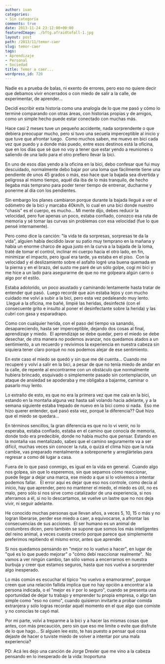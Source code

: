 ```yaml
---
author: ivan
categories:
- Sin categoría
comments: true
date: 2013-11-24 23:12:00+00:00
featuredImage: ./bftg.afraidtofall-1.jpg
layout: post
path: /2013/11/temor-caer
slug: temor-caer
tags:
- Aprendizaje
- Personal
- Sociedad
title: Temor a caer...
wordpress_id: 720
---
```


Nadie es a prueba de balas, ni exento de errores, pero eso no quiere decir que debamos vivir encerrados o con miedo de salir a la calle, de experimentar, de aprender...

Decidí escribir esta historia como una analogía de lo que me pasó y cómo lo terminé comparando con otras áreas, con historias propias y de amigos, como un simple hecho puede estar conectado con muchas más.

Hace casi 2 meses tuve un pequeño accidente, nada sorprendente o que debiera preocupar mucho, pero sí tuvo una secuela imperceptible al inicio y que tuve que afrontar luego.  Como muchos saben, me muevo en bici cada vez que puedo y a donde más puedo, entre esos destinos está la oficina, que en los días que sé que no voy a tener que estar yendo a reuniones o saliendo de una lado para el otro prefiero llevar la bici.

En uno de esos días yendo a la oficina en la bici, debo confesar que fui muy descuidado, normalmente debo bajar por una loma que fácilmente tiene una pendiente de unos 45 grados o más, eso hace que la bajada sea divertida y peligrosa al mismo tiempo, aquél día iba de lo más tranquilo, de hecho llegaba más temprano para poder tener tiempo de entrenar, ducharme y ponerme al día con los pendientes.

Sin embargo los planes cambiaron porque durante la bajada llegué a ver el odómetro de la bici y marcaba 40km/h, lo cual en una bici donde nuestro "chasis" es el cuerpo, es mucho... Mi mente dijo, debes reducir la velocidad, pero fue apenas un poco, estaba confiado, conozco esa ruta de memoria y sé tomar las curvas sin problemas con esa velocidad (fue lo que pensé internamente).

Pero como dice la canción: "la vida te da sorpresas, sorpresas te da la vida", alguien había decidido lavar su patio muy temprano en la mañana y había un enorme charco de agua justo en la curva a la bajada de la loma, traté de tomar el control, inclinar mi cuerpo hacia el otro lado, en fin, minimizar el impacto, pero igual era tarde, ya estaba en el piso.  Con la velocidad y el deslizamiento sobre el asfalto logré una buena quemada en la pierna y en el brazo, del susto me paré de un sólo golpe, cogí mi bici y me hice a un lado para asegurarme de que no me golpeara algún carro o algo por el estilo.

Estaba adolorido, un poco asustado y caminando lentamente hasta tratar de entender qué pasó.  Luego recordé que aún estaba lejos y con mucho cuidado me volví a subir a la bici, pero esta vez pedaleando muy lento.  Llegué a la oficina, me bañé, limpié las heridas, desinfecté (con el consecuente grito e insulto al poner el desinfectante sobre la herida) y las cubrí con gasa y esparadrapo.

Como con cualquier herida, con el paso del tiempo va sanando, desapareciendo, hasta ser imperceptible, dejando dos cosas al final, aprendizaje y miedo.  El aprendizaje se debe quedar, pero el miedo se debe desechar, de otra manera no podemos avanzar, nos quedamos atados a un sentimiento, a un recuerdo y revivimos la experiencia en nuestra cabeza sin siquiera tener claro porqué no nos podemos alejar de ese sentimiento.

En este caso el miedo se quedó y sin que me dé cuenta... Cuando me recuperé y volví a salir en la bici, a pesar de que no tenía miedo de andar en la calle, de repente al encontrarme con un obstáculo que normalmente hubiera brincado, esquivado o simplemente pasado sin contemplación, un ataque de ansiedad se apoderaba y me obligaba a bajarme, caminar o pasarlo muy lento.

Lo extraño de esto, es que no era la primera vez que me caía en la bici, estando en la montaña alguna vez hasta salí volando hacia adelante, y a la semana siguiente estaba trepado de nuevo en la bici como si nada.  Eso me hizo querer entender, qué pasó esta vez, porqué la diferencia?? Qué hizo que el miedo se quedara...

En términos sencillos, la gran diferencia es que no lo vi venir, no lo esperaba, estaba confiado, estaba en el camino que conocía de memoria, donde todo era predecible, donde no había mucho que pensar. Estando en la montaña vas mentalizado, sabes que el camino seguramente va a ser difícil, muchas veces sin conocer la ruta, o quizá el clima hizo que la ruta cambie, vas preparado mentalmente a sobreponerte y arreglártelas para regresar a como dé lugar a casa.

Fuera de lo que pasó conmigo, es igual en la vida en general.  Cuando algo nos golpea, sin que lo esperemos, sin que sepamos cómo reaccionar, puede llegar a dejar una marca, ese miedo a que si lo volvemos a intentar podemos fallar.   El error aquí es dejar que eso nos controle, como decía al inicio, hay que aprender, pero no mantener el miedo, el miedo es útil, no es malo, pero sólo si nos sirve como catalizador de una experiencia, si nos aferramos a él, si no lo descartamos, se vuelve un lastre que no nos deja vivir, ni seguir adelante.

He conocido muchas personas que llevan años, a veces 5, 10, 15 o más y no logran liberarse, perder ese miedo a caer, a equivocarse, a afrontar las consecuencias de sus acciones.  El ser humano es un animal de costumbres dicen, pero también se supone que somos los más inteligentes del reino animal, a veces cuesta creerlo porque parece que simplemente preferimos repitiendo el mismo error, antes que aprender.

Si nos quedamos pensando en "mejor no lo vuelvo a hacer", en lugar de "qué es lo que puedo mejorar" o "cómo debí reaccionar realmente".  No vamos a ver ningún cambio, tan sólo vamos a encerrarnos en nuestra burbuja y creer que estamos seguros, hasta que nos vuelva a sorprender algo inesperado.

Lo más común es escuchar el típico "no vuelvo a enamorarme", porque creen que una relación fallida implica que no hay opción a encontrar a la persona indicada, o el "mejor es ir por lo seguro", cuando se presenta una oportunidad de dejar tu trabajo y emprender tu propia empresa, o algo tan simple como "eso no como", cuando quisieron invitarte a probar comida extranjera y sólo logras recordar aquél momento en el que algo que comiste y no conocías te cayó mal.

Por mi parte, volví a treparme a la bici y a hacer las mismas cosas que antes, con más precaución, pero sin que eso me limite o evite que disfrute de lo que hago... Si alguien lee esto, te has puesto a pensar qué cosa dejaste de hacer o tuviste miedo de volver a intentar por una mala experiencia?

PD: Acá les dejo una canción de Jorge Drexler que me vino a la cabeza pensando en lo inesperado de la vida: Inoportuna